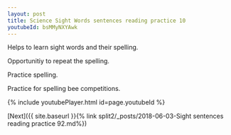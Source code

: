 ```yaml
---
layout: post
title: Science Sight Words sentences reading practice 10
youtubeId: bsMMyNXYAwk
---
```

 
 
Helps to learn sight words and their spelling.

Opportunitiy to repeat the spelling. 

Practice spelling. 
 
Practice for spelling bee competitions. 
 
{% include youtubePlayer.html id=page.youtubeId %}
 
 

[Next]({{ site.baseurl }}{% link  split2/_posts/2018-06-03-Sight sentences reading practice 92.md%})
 

